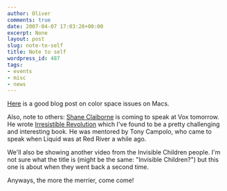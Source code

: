 ```yaml
---
author: Oliver
comments: true
date: 2007-04-07 17:03:28+00:00
excerpt: None
layout: post
slug: note-to-self
title: Note to self
wordpress_id: 487
tags:
- events
- misc
- news
---
```


<a href="http://blogs.smugmug.com/don/2007/02/14/this-is-your-mac-on-drugs/">Here</a> is a good blog post on color space issues on Macs.

Also, note to others:  <a href="http://en.wikipedia.org/wiki/Shane_Claiborne">Shane Claiborne</a> is coming to speak at Vox tomorrow.  He wrote <a href="http://www.amazon.com/Irresistible-Revolution-Living-Ordinary-Radical/dp/0310266300">Irresistible Revolution</a> which I've found to be a pretty challenging and interesting book.  He was mentored by Tony Campolo, who came to speak when Liquid was at Red River a while ago.

We'll also be showing another video from the Invisible Children people.  I'm not sure what the title is (might be the same: "Invisible Children?") but this one is about when they went back a second time.

Anyways, the more the merrier, come come!